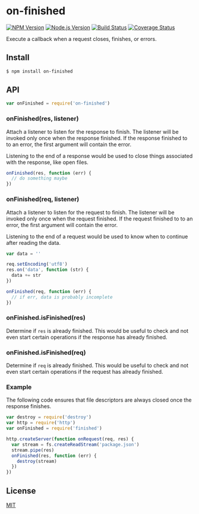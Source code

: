 # on-finished

[![NPM Version](http://img.shields.io/npm/v/on-finished.svg?style=flat)](https://www.npmjs.org/package/on-finished)
[![Node.js Version](http://img.shields.io/badge/node.js->=_0.8-brightgreen.svg?style=flat)](http://nodejs.org/download/)
[![Build Status](http://img.shields.io/travis/jshttp/on-finished.svg?style=flat)](https://travis-ci.org/jshttp/on-finished)
[![Coverage Status](https://img.shields.io/coveralls/jshttp/on-finished.svg?style=flat)](https://coveralls.io/r/jshttp/on-finished)

Execute a callback when a request closes, finishes, or errors.

## Install

```sh
$ npm install on-finished
```

## API

```js
var onFinished = require('on-finished')
```

### onFinished(res, listener)

Attach a listener to listen for the response to finish. The listener will
be invoked only once when the response finished. If the response finished
to to an error, the first argument will contain the error.

Listening to the end of a response would be used to close things associated
with the response, like open files.

```js
onFinished(res, function (err) {
  // do something maybe
})
```

### onFinished(req, listener)

Attach a listener to listen for the request to finish. The listener will
be invoked only once when the request finished. If the request finished
to to an error, the first argument will contain the error.

Listening to the end of a request would be used to know when to continue
after reading the data.

```js
var data = ''

req.setEncoding('utf8')
res.on('data', function (str) {
  data += str
})

onFinished(req, function (err) {
  // if err, data is probably incomplete
})
```

### onFinished.isFinished(res)

Determine if `res` is already finished. This would be useful to check and
not even start certain operations if the response has already finished.

### onFinished.isFinished(req)

Determine if `req` is already finished. This would be useful to check and
not even start certain operations if the request has already finished.

### Example

The following code ensures that file descriptors are always closed
once the response finishes.

```js
var destroy = require('destroy')
var http = require('http')
var onFinished = require('finished')

http.createServer(function onRequest(req, res) {
  var stream = fs.createReadStream('package.json')
  stream.pipe(res)
  onFinished(res, function (err) {
    destroy(stream)
  })
})
```

## License

[MIT](LICENSE)
